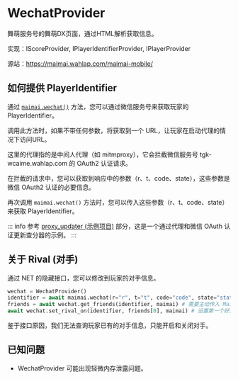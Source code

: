 # WechatProvider

舞萌服务号的舞萌DX页面，通过HTML解析获取信息。

实现：IScoreProvider, IPlayerIdentifierProvider, IPlayerProvider

源站：https://maimai.wahlap.com/maimai-mobile/

## 如何提供 PlayerIdentifier

通过 [`maimai.wechat()`](https://api.maimai.turou.fun/maimai_py/maimai.html#MaimaiClient.wechat) 方法，您可以通过微信服务号来获取玩家的 PlayerIdentifier。

调用此方法时，如果不带任何参数，将获取到一个 URL，让玩家在启动代理的情况下访问URL。

这里的代理指的是中间人代理（如 mitmproxy），它会拦截微信服务号 tgk-wcaime.wahlap.com 的 OAuth2 认证请求。

在拦截的请求中，您可以获取到响应中的参数（r、t、code、state），这些参数是微信 OAuth2 认证的必要信息。

再次调用 `maimai.wechat()` 方法时，您可以传入这些参数（r、t、code、state）来获取 PlayerIdentifier。

::: info
参考 [proxy_updater (示例项目)](../samples/proxy_updater.md) 部分，这是一个通过代理和微信 OAuth 认证更新查分器的示例。
:::

## 关于 Rival (对手)

通过 NET 的隐藏接口，您可以修改到玩家的对手信息。

```python
wechat = WechatProvider()
identifier = await maimai.wechat(r="r", t="t", code="code", state="state")
friends = await wechat.get_friends(identifier, maimai) # 需要主动传入 MaimaiClient 实例
await wechat.set_rival_on(identifier, friends[0], maimai) # 设置第一个好友为对手
```

鉴于接口原因，我们无法查询玩家已有的对手信息，只能开启和关闭对手。

## 已知问题

- WechatProvider 可能出现轻微内存泄露问题。